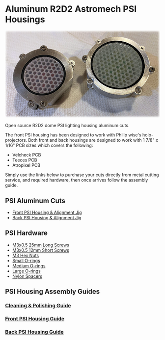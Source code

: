 # Aluminum R2D2 Astromech PSI Housings

<img src="/assets/intro.jpg" />

Open source R2D2 dome PSI lighting housing aluminum cuts. 

The front PSI housing has been designed to work with Philip wise's holo-projectors. Both front and back housings are designed to work with 1 7/8" x 1/16" PCB sizes which covers the following:

- Velcheck PCB
- Teeces PCB
- Atropixel PCB

Simply use the links below to purchase your cuts directly from metal cutting service, and required hardware, then once arrives follow the assembly guide.

## PSI Aluminum Cuts

- [Front PSI Housing & Alignment Jig](https://cart.sendcutsend.com/5igkomj3rr9p)
- [Back PSI Housing & Alignment Jig](https://cart.sendcutsend.com/djhoyyqhtpox)


## PSI Hardware
- [M3x0.5 25mm Long Screws](https://www.mcmaster.com/91801A620/)
- [M3x0.5 12mm Short Screws](https://www.mcmaster.com/91801A158/)
- [M3 Hex Nuts](https://www.mcmaster.com/94150A325/)
- [Small O-rings](https://www.mcmaster.com/1295N114/)
- [Medium O-rings](https://www.mcmaster.com/1295N262/)
- [Large O-rings](https://www.mcmaster.com/1295N266/)
- [Nylon Spacers](https://www.mcmaster.com/93657A506/)


## PSI Housing Assembly Guides
### [Cleaning & Polishing Guide](https://github.com/drolsen/r2d2-psi-housing/wiki/Cleaning-&-Polishing-Guide)
### [Front PSI Housing Guide](https://github.com/drolsen/r2d2-psi-housing/wiki/PSI-Front-Assembling)
### [Back PSI Housing Guide](https://github.com/drolsen/r2d2-psi-housing/wiki/PSI-Back-Assembling)
